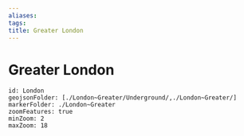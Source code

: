 ```yaml
---
aliases: 
tags: 
title: Greater London
---
```

# Greater London


```leaflet
id: London
geojsonFolder: [./London~Greater/Underground/,./London~Greater/]
markerFolder: ./London~Greater
zoomFeatures: true 
minZoom: 2 
maxZoom: 18
```



